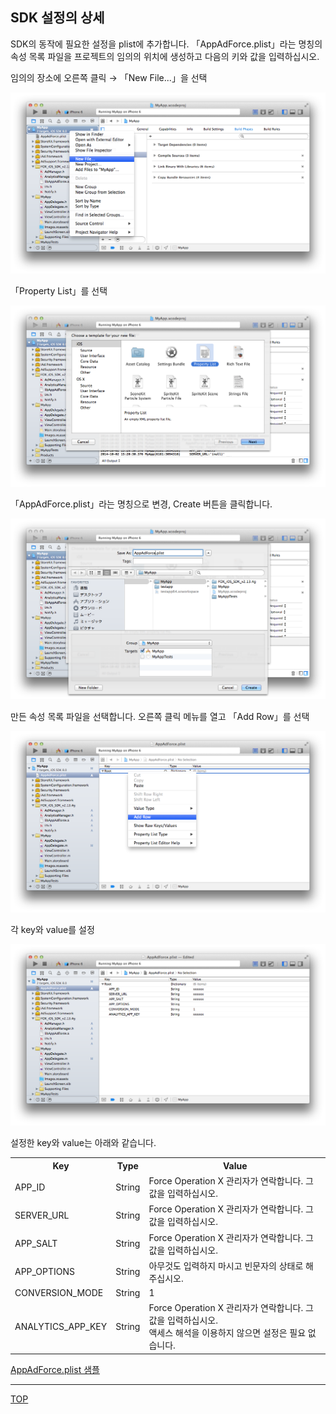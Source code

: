## SDK 설정의 상세

SDK의 동작에 필요한 설정을 plist에 추가합니다. 「AppAdForce.plist」라는 명칭의 속성 목록 파일을 프로젝트의 임의의 위치에 생성하고 다음의 키와 값을 입력하십시오.

임의의 장소에 오른쪽 클릭 → 「New File...」을 선택

![SDK설정01](./img01.png)

「Property List」를 선택

![SDK설정02](./img02.png)

「AppAdForce.plist」라는 명칭으로 변경, Create 버튼을 클릭합니다.

![SDK설정03](./img03.png)

만든 속성 목록 파일을 선택합니다. 오른쪽 클릭 메뉴를 열고 「Add Row」를 선택

![SDK설정04](./img04.png)

각 key와 value를 설정

![SDK설정05](./img05.png)

설정한 key와 value는 아래와 같습니다.

<table>
<tr>
  <th>Key</th>
  <th>Type</th>
  <th>Value</th>
</tr>
<tr>
  <td>APP_ID</td>
  <td>String</td>
  <td>Force Operation X 관리자가 연락합니다. 그 값을 입력하십시오.</td>
</tr>
<tr>
  <td>SERVER_URL</td>
  <td>String</td>
  <td>Force Operation X 관리자가 연락합니다. 그 값을 입력하십시오.</td>
</tr>
<tr>
  <td>APP_SALT</td>
  <td>String</td>
  <td>Force Operation X 관리자가 연락합니다. 그 값을 입력하십시오.</td>
</tr>
<tr>
  <td>APP_OPTIONS</td>
  <td>String</td>
  <td>아무것도 입력하지 마시고 빈문자의 상태로 해 주십시오.</td>
</tr>
<tr>
  <td>CONVERSION_MODE</td>
  <td>String</td>
  <td>1</td>
</tr>
<tr>
  <td>ANALYTICS_APP_KEY</td>
  <td>String</td>
  <td>Force Operation X 관리자가 연락합니다. 그 값을 입력하십시오.<br />액세스 해석을 이용하지 않으면 설정은 필요 없습니다.</td>
</tr>
</table>

[AppAdForce.plist 샘플](./AppAdForce.plist)

---
[TOP](../../README.md)
